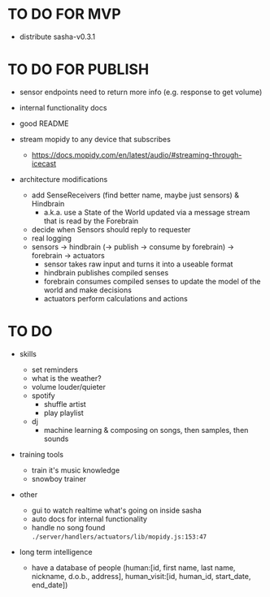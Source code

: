 # TO DO FOR MVP

- distribute sasha-v0.3.1

# TO DO FOR PUBLISH

- sensor endpoints need to return more info (e.g. response to get volume)

- internal functionality docs
- good README

- stream mopidy to any device that subscribes
    - https://docs.mopidy.com/en/latest/audio/#streaming-through-icecast

- architecture modifications
    - add SenseReceivers (find better name, maybe just sensors) & Hindbrain
        - a.k.a. use a State of the World updated via a message stream that is read by the Forebrain
    - decide when Sensors should reply to requester
    - real logging
    - sensors -> hindbrain (-> publish -> consume by forebrain) -> forebrain -> actuators
        - sensor takes raw input and turns it into a useable format
        - hindbrain publishes compiled senses
        - forebrain consumes compiled senses to update the model of the world and make decisions
        - actuators perform calculations and actions

# TO DO

- skills
    - set reminders
    - what is the weather?
    - volume louder/quieter
    - spotify
        - shuffle artist
        - play playlist
    * dj
        * machine learning & composing on songs, then samples, then sounds

- training tools
    - train it's music knowledge
    - snowboy trainer

- other
    - gui to watch realtime what's going on inside sasha
    - auto docs for internal functionality
    - handle no song found `./server/handlers/actuators/lib/mopidy.js:153:47`

- long term intelligence
    - have a database of people (human:[id, first name, last name, nickname, d.o.b., address], human_visit:[id, human_id, start_date, end_date])
